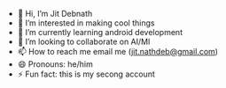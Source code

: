 - 👋 Hi, I’m Jit Debnath
- 👀 I’m interested in making cool things
- 🌱 I’m currently learning android development
- 💞️ I’m looking to collaborate on AI/Ml
- 📫 How to reach me email me (jit.nathdeb@gmail.com)
- 😄 Pronouns: he/him
- ⚡ Fun fact: this is my secong account 

<!---
Jit-nath/Jit-nath is a ✨ special ✨ repository because its `README.md` (this file) appears on your GitHub profile.
You can click the Preview link to take a look at your changes.
--->
